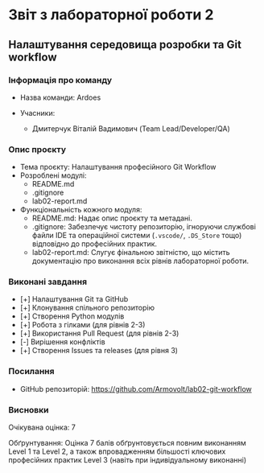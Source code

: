 # Звіт з лабораторної роботи 2

## Налаштування середовища розробки та Git workflow

### Інформація про команду
- Назва команди: Ardoes

- Учасники:
  - Дмитерчук Віталій Вадимович (Team Lead/Developer/QA)

### Опис проєкту

- Тема проєкту: Налаштування професійного Git Workflow
- Розроблені модулі:
    - README.md
    - .gitignore
    - lab02-report.md
- Функціональність кожного модуля:
    - README.md: Надає опис проєкту та метадані.
    - .gitignore: Забезпечує чистоту репозиторію, ігноруючи службові файли IDE та операційної системи (`.vscode/`, `.DS_Store` тощо) відповідно до професійних практик.
    - lab02-report.md: Слугує фінальною звітністю, що містить документацію про виконання всіх рівнів лабораторної роботи.

### Виконані завдання

- [+] Налаштування Git та GitHub
- [+] Клонування спільного репозиторію
- [+] Створення Python модулів
- [+] Робота з гілками (для рівнів 2-3)
- [+] Використання Pull Request (для рівнів 2-3)
- [-] Вирішення конфліктів
- [+] Створення Issues та releases (для рівня 3)

### Посилання

- GitHub репозиторій: https://github.com/Armovolt/lab02-git-workflow

### Висновки

Очікувана оцінка: 7

Обґрунтування: Оцінка 7 балів обґрунтовується повним виконанням Level 1 та Level 2, а також впровадженням більшості ключових професійних практик Level 3 (навіть при індивідуальному виконанні)